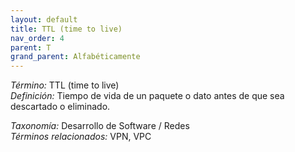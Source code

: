 ```yaml
---
layout: default
title: TTL (time to live)
nav_order: 4
parent: T
grand_parent: Alfabéticamente
---
```


*Término:* TTL (time to live)  
*Definición:* Tiempo de vida de un paquete o dato antes de que sea descartado o eliminado.

*Taxonomía:* Desarrollo de Software / Redes  
*Términos relacionados:* VPN, VPC
